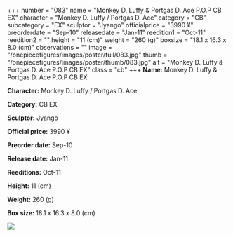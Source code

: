 +++
number = "083"
name = "Monkey D. Luffy &amp; Portgas D. Ace P.O.P CB EX"
character = "Monkey D. Luffy / Portgas D. Ace"
category = "CB"
subcategory = "EX"
sculptor = "Jyango"
officialprice = "3990 ¥"
preorderdate = "Sep-10"
releasedate = "Jan-11"
reedition1 = "Oct-11"
reedition2 = ""
height = "11 (cm)"
weight = "260 (g)"
boxsize = "18.1 x 16.3 x 8.0 (cm)"
observations = ""
image = "/onepiecefigures/images/poster/full/083.jpg"
thumb = "/onepiecefigures/images/poster/thumb/083.jpg"
alt = "Monkey D. Luffy &amp; Portgas D. Ace P.O.P CB EX"
class = "cb"
+++
**Name:** Monkey D. Luffy &amp; Portgas D. Ace P.O.P CB EX

**Character:** Monkey D. Luffy / Portgas D. Ace

**Category:** CB  EX 

**Sculptor:** Jyango

**Official price:** 3990 ¥

**Preorder date:** Sep-10

**Release date:** Jan-11

**Reeditions:** Oct-11

**Height:** 11 (cm)

**Weight:** 260 (g)

**Box size:** 18.1 x 16.3 x 8.0 (cm)

<img src="/onepiecefigures/images/poster/thumb/083.jpg">